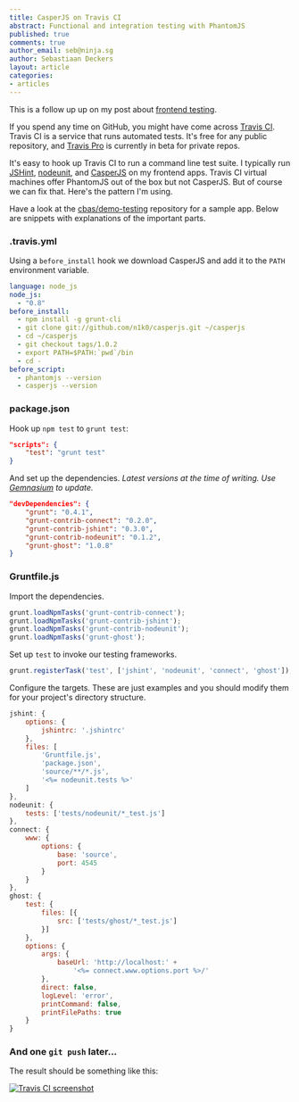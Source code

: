 ```yaml
---
title: CasperJS on Travis CI
abstract: Functional and integration testing with PhantomJS
published: true
comments: true
author_email: seb@ninja.sg
author: Sebastiaan Deckers
layout: article
categories:
- articles
---
```


This is a follow up up on my post about [frontend testing](/frontend-testing/).

If you spend any time on GitHub, you might have come across [Travis CI](https://travis-ci.org/). Travis CI is a service that runs automated tests. It's free for any public repository, and [Travis Pro](http://travis-ci.com/) is currently in beta for private repos.

It's easy to hook up Travis CI to run a command line test suite. I typically run [JSHint](http://jshint.com/), [nodeunit](https://github.com/caolan/nodeunit), and [CasperJS](http://casperjs.org/) on my frontend apps. Travis CI virtual machines offer PhantomJS out of the box but not CasperJS. But of course we can fix that. Here's the pattern I'm using.

Have a look at the [cbas/demo-testing](https://github.com/cbas/demo-testing) repository for a sample app. Below are snippets with explanations of the important parts.

### .travis.yml

Using a `before_install` hook we download CasperJS and add it to the `PATH` environment variable.

```yaml
language: node_js
node_js:
  - "0.8"
before_install:
  - npm install -g grunt-cli
  - git clone git://github.com/n1k0/casperjs.git ~/casperjs
  - cd ~/casperjs
  - git checkout tags/1.0.2
  - export PATH=$PATH:`pwd`/bin
  - cd -
before_script:
  - phantomjs --version
  - casperjs --version
```

### package.json

Hook up `npm test` to `grunt test`:

```json
"scripts": {
	"test": "grunt test"
}
```

And set up the dependencies. *Latest versions at the time of writing. Use [Gemnasium](https://gemnasium.com/) to update.*

```json
"devDependencies": {
	"grunt": "0.4.1",
	"grunt-contrib-connect": "0.2.0",
	"grunt-contrib-jshint": "0.3.0",
	"grunt-contrib-nodeunit": "0.1.2",
	"grunt-ghost": "1.0.8"
}
```

### Gruntfile.js

Import the dependencies.

```js
grunt.loadNpmTasks('grunt-contrib-connect');
grunt.loadNpmTasks('grunt-contrib-jshint');
grunt.loadNpmTasks('grunt-contrib-nodeunit');
grunt.loadNpmTasks('grunt-ghost');
```

Set up `test` to invoke our testing frameworks.

```js
grunt.registerTask('test', ['jshint', 'nodeunit', 'connect', 'ghost']);
```

Configure the targets. These are just examples and you should modify them for your project's directory structure.

```js
jshint: {
	options: {
		jshintrc: '.jshintrc'
	},
	files: [
		'Gruntfile.js',
		'package.json',
		'source/**/*.js',
		'<%= nodeunit.tests %>'
	]
},
nodeunit: {
	tests: ['tests/nodeunit/*_test.js']
},
connect: {
	www: {
		options: {
			base: 'source',
			port: 4545
		}
	}
},
ghost: {
	test: {
		files: [{
			src: ['tests/ghost/*_test.js']
		}]
	},
	options: {
		args: {
			baseUrl: 'http://localhost:' +
				'<%= connect.www.options.port %>/'
		},
		direct: false,
		logLevel: 'error',
		printCommand: false,
		printFilePaths: true
	}
}
```

### And one `git push` later...

The result should be something like this:

[![Travis CI screenshot](http://i.imgur.com/69GcHhe.png)](https://travis-ci.org/cbas/demo-testing/builds/5976986)
